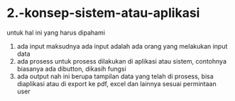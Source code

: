# 2.-konsep-sistem-atau-aplikasi

untuk hal ini yang harus dipahami

1. ada input
   maksudnya ada input adalah ada orang yang melakukan input data 
2. ada prosess
   untuk prosess dilakukan di aplikasi atau sistem, contohnya biasanya ada dibutton, dikasih fungsi
3. ada output
   nah ini berupa tampilan data yang telah di prosess, bisa diaplikasi atau di export ke pdf, excel dan lainnya sesuai permintaan user



